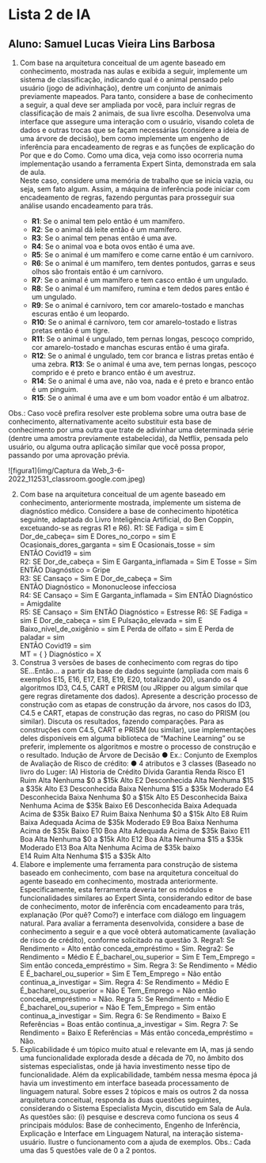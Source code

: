 # Lista 2 de IA

## Aluno: Samuel Lucas Vieira Lins Barbosa


1. Com base na arquitetura conceitual de um agente baseado em conhecimento,  mostrada nas aulas e exibida a seguir, implemente um sistema de classificação,  indicando qual é o animal pensado pelo usuário (jogo de adivinhação), dentre um  conjunto de animais previamente mapeados. Para tanto, considere a base de  conhecimento a seguir, a qual deve ser ampliada por você, para incluir regras de classificação de mais 2 animais, de sua livre escolha. Desenvolva uma interface que  assegure uma interação com o usuário, visando coleta de dados e outras trocas que se  façam necessárias (considere a ideia de uma árvore de decisão), bem como implemente um engenho de inferência para encadeamento de regras e as funções de explicação do  Por que e do Como. Como uma dica, veja como isso ocorreria numa implementação  usando a ferramenta Expert Sinta, demonstrada em sala de aula.  
Neste caso, considere uma memória de trabalho que se inicia vazia, ou seja, sem fato  algum. Assim, a máquina de inferência pode iniciar com encadeamento de regras,  fazendo perguntas para prosseguir sua análise usando encadeamento para trás. 

   * **R1**: Se o animal tem pelo então é um mamífero. 
   * **R2**: Se o animal dá leite então é um mamífero. 
   * **R3**: Se o animal tem penas então é uma ave. 
   * **R4**: Se o animal voa e bota ovos então é uma ave. 
   * **R5**: Se o animal é um mamífero e come carne então é um carnívoro. 
   * **R6**: Se o animal é um mamífero, tem dentes pontudos, garras e seus olhos são  frontais então é um carnívoro. 
   * **R7**: Se o animal é um mamífero e tem casco então é um ungulado. 
   * **R8**: Se o animal é um mamífero, rumina e tem dedos pares então é um  ungulado. 
   * **R9**: Se o animal é carnívoro, tem cor amarelo-tostado e manchas escuras então  é um leopardo. 
   * **R10**: Se o animal é carnívoro, tem cor amarelo-tostado e listras pretas então é  um tigre. 
   * **R11**: Se o animal é ungulado, tem pernas longas, pescoço comprido, cor  amarelo-tostado e manchas escuras então é uma girafa. 
   * **R12**: Se o animal é ungulado, tem cor branca e listras pretas então é uma zebra. **R13**: Se o animal é uma ave, tem pernas longas, pescoço comprido e é preto e  branco então é um avestruz. 
   * **R14**: Se o animal é uma ave, não voa, nada e é preto e branco então é um  pinguim. 
   * **R15**: Se o animal é uma ave e um bom voador então é um albatroz. 

Obs.: Caso você prefira resolver este problema sobre uma outra base de conhecimento,  alternativamente aceito substituir esta base de conhecimento por uma outra que trate  de adivinhar uma determinada série (dentre uma amostra previamente estabelecida), da Netflix, pensada pelo usuário, ou alguma outra aplicação similar que você possa  propor, passando por uma aprovação prévia. 

![figura1](img/Captura da Web_3-6-2022_112531_classroom.google.com.jpeg)

2) Com base na arquitetura conceitual de um agente baseado em conhecimento,  anteriormente mostrada, implemente um sistema de diagnóstico médico.  Considere a base de conhecimento hipotética seguinte, adaptada do Livro  Inteligência Artificial, do Ben Coppin, excetuando-se as regras R1 e R6). 
R1: SE Fadiga = sim E Dor_de_cabeça= sim E Dores_no_corpo = sim E  Ocasionais_dores_garganta = sim E Ocasionais_tosse = sim  
ENTÃO Covid19 = sim  
R2: SE Dor_de_cabeça = Sim E Garganta_inflamada = Sim E Tosse = Sim  ENTÃO Diagnóstico = Gripe  
R3: SE Cansaço = Sim E Dor_de_cabeça = Sim  
ENTÃO Diagnóstico = Mononucleose infecciosa  
R4: SE Cansaço = Sim E Garganta_inflamada = Sim 
ENTÃO Diagnóstico = Amigdalite  
R5: SE Cansaço = Sim ENTÃO Diagnóstico = Estresse 
R6: SE Fadiga = sim E Dor_de_cabeça = sim E Pulsação_elevada = sim E  Baixo_nível_de_oxigênio = sim E Perda de olfato = sim E Perda de paladar = sim  
ENTÃO Covid19 = sim  
MT = { } Diagnóstico = X 
3) Construa 3 versões de bases de conhecimento com regras do tipo SE...Então... a partir  da base de dados seguinte (ampliada com mais 6 exemplos E15, E16, E17, E18, E19,  E20, totalizando 20), usando os 4 algoritmos ID3, C4.5, CART e PRISM (ou JRipper ou  algum similar que gere regras diretamente dos dados). Apresente a descrição processo  de construção com as etapas de construção da árvore, nos casos do ID3, C4.5 e CART,  etapas de construção das regras, no caso do PRISM (ou similar). Discuta os resultados,  fazendo comparações. Para as construções com C4.5, CART e PRISM (ou similar), use  implementações deles disponíveis em alguma biblioteca de “Machine Learning” ou se  preferir, implemente os algoritmos e mostre o processo de construção e o resultado. 
Indução de Árvore de Decisão 
● Ex.: Conjunto de Exemplos de Avaliação de Risco de crédito: 
● 4 atributos e 3 classes (Baseado no livro do Luger: IA)
Historia de Crédito Dívida Garantia Renda Risco 
E1 Ruim Alta Nenhuma $0 a $15k Alto 
E2 Desconhecida Alta Nenhuma $15 a $35k Alto 
E3 Desconhecida Baixa Nenhuma $15 a $35k Moderado E4 Desconhecida Baixa Nenhuma $0 a $15k Alto 
E5 Desconhecida Baixa Nenhuma Acima de $35k Baixo 
E6 Desconhecida Baixa Adequada Acima de $35k Baixo 
E7 Ruim Baixa Nenhuma $0 a $15k Alto 
E8 Ruim Baixa Adequada Acima de $35k Moderado E9 Boa Baixa Nenhuma Acima de $35k Baixo 
E10 Boa Alta Adequada Acima de $35k Baixo 
E11 Boa Alta Nenhuma $0 a $15k Alto 
E12 Boa Alta Nenhuma $15 a $35k Moderado  E13 Boa Alta Nenhuma Acima de $35k baixo  
E14 Ruim Alta Nenhuma $15 a $35k Alto  
4) Elabore e implemente uma ferramenta para construção de sistema baseado em  conhecimento, com base na arquitetura conceitual do agente baseado em  conhecimento, mostrada anteriormente. Especificamente, esta ferramenta deveria  ter os módulos e funcionalidades similares ao Expert Sinta, considerando editor de  base de conhecimento, motor de inferência com encadeamento para trás,  explanação (Por quê? Como?) e interface com diálogo em linguagem natural. Para  avaliar a ferramenta desenvolvida, considere a base de conhecimento a seguir e a  que você obterá automaticamente (avaliação de risco de crédito), conforme  solicitado na questão 3. 
Regra1: Se Rendimento = Alto então conceda_empréstimo = Sim. Regra2: Se Rendimento = Médio E É_bacharel_ou_superior = Sim E  Tem_Emprego = Sim então conceda_empréstimo = Sim. 
Regra 3: Se Rendimento = Médio E É_bacharel_ou_superior = Sim E  Tem_Emprego = Não então continua_a_investigar = Sim. 
Regra 4: Se Rendimento = Médio E É_bacharel_ou_superior = Não E  Tem_Emprego = Não então conceda_empréstimo = Não. 
Regra 5: Se Rendimento = Médio E É_bacharel_ou_superior = Não E  Tem_Emprego = Sim então continua_a_investigar = Sim. 
Regra 6: Se Rendimento = Baixo E Referências = Boas então  continua_a_investigar = Sim. 
Regra 7: Se Rendimento = Baixo E Referências = Más então  conceda_empréstimo = Não. 
5) Explicabilidade é um tópico muito atual e relevante em IA, mas já sendo uma funcionalidade explorada desde a década de 70, no âmbito dos sistemas especialistas,  onde já havia investimento nesse tipo de funcionalidade. Além da explicabilidade,  também nessa mesma época já havia um investimento em interface baseada processamento de linguagem natural. Sobre esses 2 tópicos e mais os outros 2 da nossa  arquitetura conceitual, responda às duas questões seguintes, considerando o Sistema  Especialista Mycin, discutido em Sala de Aula. As questões são: (i) pesquise e descreva  como funciona os seus 4 principais módulos: Base de conhecimento, Engenho de  Inferência, Explicação e Interface em Linguagem Natural, na interação sistema-usuário.  Ilustre o funcionamento com a ajuda de exemplos. 
Obs.: Cada uma das 5 questões vale de 0 a 2 pontos.
